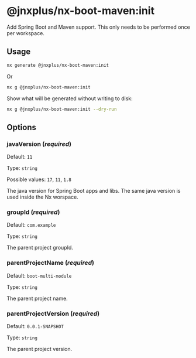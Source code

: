 # @jnxplus/nx-boot-maven:init

Add Spring Boot and Maven support. This only needs to be performed once per workspace.

## Usage

```bash
nx generate @jnxplus/nx-boot-maven:init
```

Or

```bash
nx g @jnxplus/nx-boot-maven:init
```

Show what will be generated without writing to disk:

```bash
nx g @jnxplus/nx-boot-maven:init --dry-run
```

## Options

### javaVersion (_**required**_)

Default: `11`

Type: `string`

Possible values: `17`, `11`, `1.8`

The java version for Spring Boot apps and libs. The same java version is used inside the Nx worspace.

### groupId (_**required**_)

Default: `com.example`

Type: `string`

The parent project groupId.

### parentProjectName (_**required**_)

Default: `boot-multi-module`

Type: `string`

The parent project name.

### parentProjectVersion (_**required**_)

Default: `0.0.1-SNAPSHOT`

Type: `string`

The parent project version.

